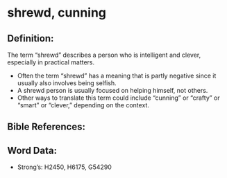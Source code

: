 # shrewd, cunning

## Definition:

The term “shrewd” describes a person who is intelligent and clever, especially in practical matters.

* Often the term “shrewd” has a meaning that is partly negative since it usually also involves being selfish.
* A shrewd person is usually focused on helping himself, not others.
* Other ways to translate this term could include “cunning” or “crafty” or “smart” or “clever,” depending on the context.

## Bible References:

## Word Data:

* Strong’s: H2450, H6175, G54290
